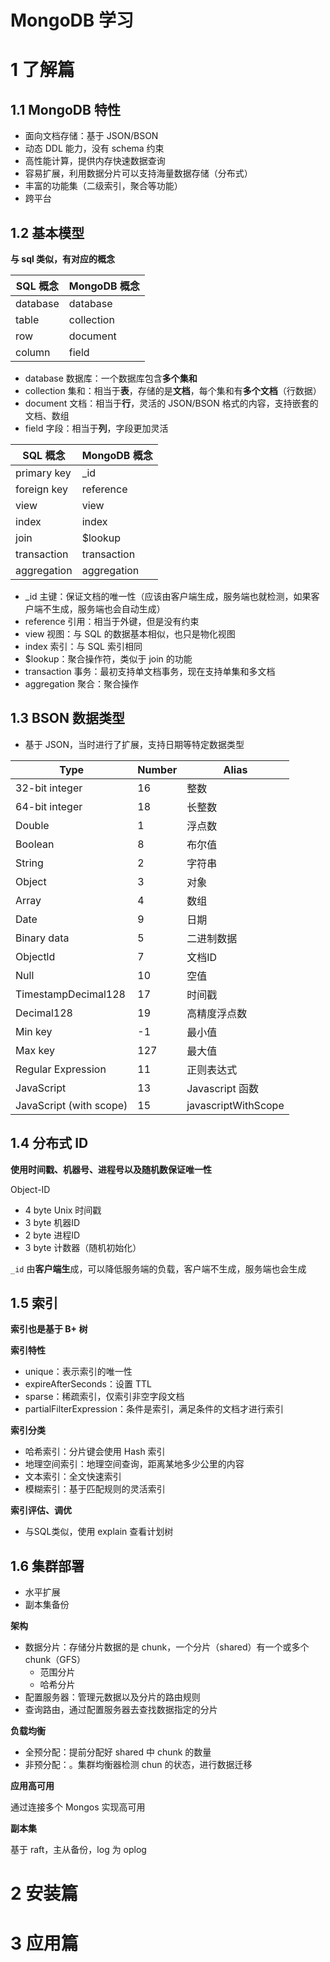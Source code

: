 # MongoDB 学习

# 1 了解篇

## 1.1 MongoDB 特性

* 面向文档存储：基于 JSON/BSON
* 动态 DDL 能力，没有 schema 约束
* 高性能计算，提供内存快速数据查询
* 容易扩展，利用数据分片可以支持海量数据存储（分布式）
* 丰富的功能集（二级索引，聚合等功能）
* 跨平台

## 1.2 基本模型

**与 sql 类似，有对应的概念**

| SQL 概念 | MongoDB 概念 |
| -------- | ------------ |
| database | database     |
| table    | collection   |
| row      | document     |
| column   | field        |

* database 数据库：一个数据库包含**多个集和**
* collection 集和：相当于**表**，存储的是**文档**，每个集和有**多个文档**（行数据）
* document 文档：相当于**行**，灵活的 JSON/BSON 格式的内容，支持嵌套的文档、数组
* field 字段：相当于**列**，字段更加灵活

| SQL 概念    | MongoDB 概念 |
| ----------- | ------------ |
| primary key | _id          |
| foreign key | reference    |
| view        | view         |
| index       | index        |
| join        | $lookup      |
| transaction | transaction  |
| aggregation | aggregation  |

* _id 主键：保证文档的唯一性（应该由客户端生成，服务端也就检测，如果客户端不生成，服务端也会自动生成）
* reference 引用：相当于外键，但是没有约束
* view 视图：与 SQL 的数据基本相似，也只是物化视图
* index 索引：与 SQL 索引相同
* $lookup：聚合操作符，类似于 join 的功能
* transaction 事务：最初支持单文档事务，现在支持单集和多文档
* aggregation 聚合：聚合操作

## 1.3 BSON 数据类型

* 基于 JSON，当时进行了扩展，支持日期等特定数据类型

| Type                    | Number | Alias               |
| ----------------------- | ------ | ------------------- |
| 32-bit integer          | 16     | 整数                |
| 64-bit integer          | 18     | 长整数              |
| Double                  | 1      | 浮点数              |
| Boolean                 | 8      | 布尔值              |
| String                  | 2      | 字符串              |
| Object                  | 3      | 对象                |
| Array                   | 4      | 数组                |
| Date                    | 9      | 日期                |
| Binary data             | 5      | 二进制数据          |
| Objectld                | 7      | 文档ID              |
| Null                    | 10     | 空值                |
| TimestampDecimal128     | 17     | 时间戳              |
| Decimal128              | 19     | 高精度浮点数        |
| Min key                 | -1     | 最小值              |
| Max key                 | 127    | 最大值              |
| Regular Expression      | 11     | 正则表达式          |
| JavaScript              | 13     | Javascript 函数     |
| JavaScript (with scope) | 15     | javascriptWithScope |

## 1.4 分布式 ID

**使用时间戳、机器号、进程号以及随机数保证唯一性**

Object-ID

* 4 byte Unix 时间戳
* 3 byte 机器ID
* 2 byte 进程ID
* 3 byte 计数器（随机初始化）

`_id` 由**客户端生**成，可以降低服务端的负载，客户端不生成，服务端也会生成

## 1.5 索引

**索引也是基于 B+ 树**

**索引特性**

* unique：表示索引的唯一性
* expireAfterSeconds：设置 TTL
* sparse：稀疏索引，仅索引非空字段文档
* partialFilterExpression：条件是索引，满足条件的文档才进行索引

**索引分类**

* 哈希索引：分片键会使用 Hash 索引
* 地理空间索引：地理空间查询，距离某地多少公里的内容
* 文本索引：全文快速索引
* 模糊索引：基于匹配规则的灵活索引

**索引评估、调优**

* 与SQL类似，使用 explain 查看计划树

## 1.6 集群部署

* 水平扩展
* 副本集备份

**架构**

* 数据分片：存储分片数据的是 chunk，一个分片（shared）有一个或多个 chunk（GFS）
  * 范围分片
  * 哈希分片
* 配置服务器：管理元数据以及分片的路由规则
* 查询路由，通过配置服务器去查找数据指定的分片

**负载均衡**

* 全预分配：提前分配好 shared 中 chunk 的数量
* 非预分配：。集群均衡器检测 chun 的状态，进行数据迁移

**应用高可用**

通过连接多个 Mongos 实现高可用

**副本集**

基于 raft，主从备份，log 为 oplog

# 2 安装篇











# 3 应用篇



